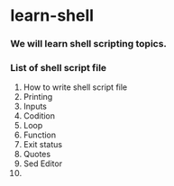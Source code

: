 # learn-shell

### We will learn shell scripting topics.
### List of shell script file


1. How to write shell script file
2. Printing
3. Inputs
4. Codition
4. Loop
5. Function 
6. Exit status
7. Quotes
8. Sed Editor
9. 